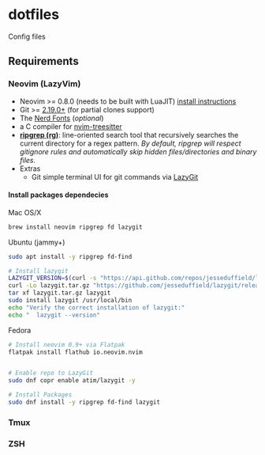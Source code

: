 # dotfiles
Config files

## Requirements

### Neovim (LazyVim)

- Neovim >= 0.8.0 (needs to be built with LuaJIT) [install instructions](https://github.com/neovim/neovim/blob/master/INSTALL.md)
- Git >= [2.19.0+](https://git-scm.com/download/linux) (for partial clones support)
- The [Nerd Fonts](https://www.nerdfonts.com/) (_optional_)
- a C compiler for [nvim-treesitter](https://github.com/nvim-treesitter/nvim-treesitter#requirements)
- **[ripgrep (rg)](https://github.com/BurntSushi/ripgrep)**: line-oriented search tool that recursively searches the current directory for a regex pattern. _By default, ripgrep will respect gitignore rules and automatically skip hidden files/directories and binary files._
- Extras
    - Git simple terminal UI for git commands via [LazyGit](https://github.com/jesseduffield/lazygit)
#### Install packages dependecies

Mac OS/X

```sh
brew install neovim ripgrep fd lazygit
```

Ubuntu (jammy+)

```sh
sudo apt install -y ripgrep fd-find

# Install lazygit
LAZYGIT_VERSION=$(curl -s "https://api.github.com/repos/jesseduffield/lazygit/releases/latest" | grep -Po '"tag_name": "v\K[^"]*')
curl -Lo lazygit.tar.gz "https://github.com/jesseduffield/lazygit/releases/latest/download/lazygit_${LAZYGIT_VERSION}_Linux_x86_64.tar.gz"
tar xf lazygit.tar.gz lazygit
sudo install lazygit /usr/local/bin
echo "Verify the correct installation of lazygit:"
echo "  lazygit --version"
```

Fedora

```sh
# Install neovim 0.9+ via Flatpak
flatpak install flathub io.neovim.nvim


# Enable repo to LazyGit
sudo dnf copr enable atim/lazygit -y

# Install Packages
sudo dnf install -y ripgrep fd-find lazygit
```

### Tmux

### ZSH

